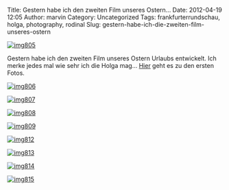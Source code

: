Title: Gestern habe ich den zweiten Film unseres Ostern...
Date: 2012-04-19 12:05
Author: marvin
Category: Uncategorized
Tags: frankfurterrundschau, holga, photography, rodinal
Slug: gestern-habe-ich-die-zweiten-film-unseres-ostern

[![img805](http://farm8.staticflickr.com/7185/7093022765_f52fc5af09.jpg)](http://www.flickr.com/photos/marvinxsteadfast/7093022765/ "img805 by marvinxsteadfast, on Flickr, via Patr")

Gestern habe ich den zweiten Film unseres Ostern Urlaubs entwickelt. Ich
merke jedes mal wie sehr ich die Holga mag...
[Hier](http://xsteadfastx.org/2012/04/11/uber-ostern-waren-christine-und-ich-auf-der/)
geht es zu den ersten Fotos.

[![img806](http://farm6.staticflickr.com/5276/6946953812_17291534f9.jpg)](http://www.flickr.com/photos/marvinxsteadfast/6946953812/ "img806 by marvinxsteadfast, on Flickr, via Patr")

[![img807](http://farm6.staticflickr.com/5119/7093034409_b58e25e846.jpg)](http://www.flickr.com/photos/marvinxsteadfast/7093034409/ "img807 by marvinxsteadfast, on Flickr, via Patr")

[![img808](http://farm8.staticflickr.com/7262/7093026565_f2617d8e0b.jpg)](http://www.flickr.com/photos/marvinxsteadfast/7093026565/ "img808 by marvinxsteadfast, on Flickr, via Patr")

[![img809](http://farm8.staticflickr.com/7182/6946956796_3962788a05.jpg)](http://www.flickr.com/photos/marvinxsteadfast/6946956796/ "img809 by marvinxsteadfast, on Flickr, via Patr")

[![img812](http://farm8.staticflickr.com/7138/7093028817_013e9e2124.jpg)](http://www.flickr.com/photos/marvinxsteadfast/7093028817/ "img812 by marvinxsteadfast, on Flickr, via Patr")

[![img813](http://farm6.staticflickr.com/5452/6946959026_fa72363863.jpg)](http://www.flickr.com/photos/marvinxsteadfast/6946959026/ "img813 by marvinxsteadfast, on Flickr, via Patr")

[![img814](http://farm6.staticflickr.com/5032/6946960100_e932ab3d66.jpg)](http://www.flickr.com/photos/marvinxsteadfast/6946960100/ "img814 by marvinxsteadfast, on Flickr, via Patr")

[![img815](http://farm8.staticflickr.com/7272/6946961284_6422e7b458.jpg)](http://www.flickr.com/photos/marvinxsteadfast/6946961284/ "img815 by marvinxsteadfast, on Flickr, via Patr")

